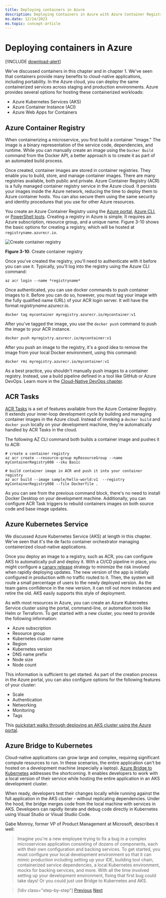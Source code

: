 ```yaml
---
title: Deploying containers in Azure
description: Deploying Containers in Azure with Azure Container Registry, Azure Kubernetes Service, and Azure Dev Spaces.
ms.date: 12/14/2023
ms.topic: concept-article
---
```


# Deploying containers in Azure

[!INCLUDE [download-alert](includes/download-alert.md)]

We've discussed containers in this chapter and in chapter 1. We've seen that containers provide many benefits to cloud-native applications, including portability. In the Azure cloud, you can deploy the same containerized services across staging and production environments. Azure provides several options for hosting these containerized workloads:

- Azure Kubernetes Services (AKS)
- Azure Container Instance (ACI)
- Azure Web Apps for Containers

## Azure Container Registry

When containerizing a microservice, you first build a container "image." The image is a binary representation of the service code, dependencies, and runtime. While you can manually create an image using the `Docker Build` command from the Docker API, a better approach is to create it as part of an automated build process.

Once created, container images are stored in container registries. They enable you to build, store, and manage container images. There are many registries available, both public and private. Azure Container Registry (ACR) is a fully managed container registry service in the Azure cloud. It persists your images inside the Azure network, reducing the time to deploy them to Azure container hosts. You can also secure them using the same security and identity procedures that you use for other Azure resources.

You create an Azure Container Registry using the [Azure portal](/azure/container-registry/container-registry-get-started-portal), [Azure CLI](/azure/container-registry/container-registry-get-started-azure-cli), or [PowerShell tools](/azure/container-registry/container-registry-get-started-powershell). Creating a registry in Azure is simple. It requires an Azure subscription, resource group, and a unique name. Figure 3-10 shows the basic options for creating a registry, which will be hosted at `registryname.azurecr.io`.

![Create container registry](./media/create-container-registry.png)

**Figure 3-10**. Create container registry

Once you've created the registry, you'll need to authenticate with it before you can use it. Typically, you'll log into the registry using the Azure CLI command:

```azurecli
az acr login --name *registryname*
```

Once authenticated, you can use docker commands to push container images to it. Before you can do so, however, you must tag your image with the fully qualified name (URL) of your ACR login server. It will have the format *registryname*.azurecr.io.

```console
docker tag mycontainer myregistry.azurecr.io/mycontainer:v1
```

After you've tagged the image, you use the `docker push` command to push the image to your ACR instance.

```console
docker push myregistry.azurecr.io/mycontainer:v1
```

After you push an image to the registry, it's a good idea to remove the image from your local Docker environment, using this command:

```console
docker rmi myregistry.azurecr.io/mycontainer:v1
```

As a best practice, you shouldn't manually push images to a container registry. Instead, use a build pipeline defined in a tool like GitHub or Azure DevOps. Learn more in the [Cloud-Native DevOps chapter](devops.md).

## ACR Tasks

[ACR Tasks](/azure/container-registry/container-registry-tasks-overview) is a set of features available from the Azure Container Registry. It extends your inner-loop development cycle by building and managing container images in the Azure cloud. Instead of invoking a `docker build` and `docker push` locally on your development machine, they're automatically handled by ACR Tasks in the cloud.

The following AZ CLI command both builds a container image and pushes it to ACR:

```azurecli
# create a container registry
az acr create --resource-group myResourceGroup --name myContainerRegistry008 --sku Basic

# build container image in ACR and push it into your container registry
az acr build --image sample/hello-world:v1  --registry myContainerRegistry008 --file Dockerfile .
```

As you can see from the previous command block, there's no need to install Docker Desktop on your development machine. Additionally, you can configure ACR Task triggers to rebuild containers images on both source code and base image updates.

## Azure Kubernetes Service

We discussed Azure Kubernetes Service (AKS) at length in this chapter. We've seen that it's the de facto container orchestrator managing containerized cloud-native applications.

Once you deploy an image to a registry, such as ACR, you can configure AKS to automatically pull and deploy it. With a CI/CD pipeline in place, you might configure a [canary release](https://martinfowler.com/bliki/CanaryRelease.html) strategy to minimize the risk involved when rapidly deploying updates. The new version of the app is initially configured in production with no traffic routed to it. Then, the system will route a small percentage of users to the newly deployed version. As the team gains confidence in the new version, it can roll out more instances and retire the old. AKS easily supports this style of deployment.

As with most resources in Azure, you can create an Azure Kubernetes Service cluster using the portal, command-line, or automation tools like Helm or Terraform. To get started with a new cluster, you need to provide the following information:

- Azure subscription
- Resource group
- Kubernetes cluster name
- Region
- Kubernetes version
- DNS name prefix
- Node size
- Node count

This information is sufficient to get started. As part of the creation process in the Azure portal, you can also configure options for the following features of your cluster:

- Scale
- Authentication
- Networking
- Monitoring
- Tags

This [quickstart walks through deploying an AKS cluster using the Azure portal](/azure/aks/kubernetes-walkthrough-portal).

## Azure Bridge to Kubernetes

Cloud-native applications can grow large and complex, requiring significant compute resources to run. In these scenarios, the entire application can't be hosted on a development machine (especially a laptop). [Azure Bridge to Kubernetes](/visualstudio/bridge/overview-bridge-to-kubernetes) addresses the shortcoming. It enables developers to work with a local version of their service while hosting the entire application in an AKS development cluster.

When ready, developers test their changes locally while running against the full application in the AKS cluster - without replicating dependencies. Under the hood, the bridge merges code from the local machine with services in AKS. Developers can rapidly iterate and debug code directly in Kubernetes using Visual Studio or Visual Studio Code.

Gabe Monroy, former VP of Product Management at Microsoft, describes it well:

> Imagine you're a new employee trying to fix a bug in a complex microservices application consisting of dozens of components, each with their own configuration and backing services. To get started, you must configure your local development environment so that it can mimic production including setting up your IDE, building tool chain, containerized service dependencies, a local Kubernetes environment, mocks for backing services, and more. With all the time involved setting up your development environment, fixing that first bug could take days! Or you could just use Bridge to Kubernetes and AKS.

>[!div class="step-by-step"]
>[Previous](combine-containers-serverless-approaches.md)
>[Next](scale-containers-serverless.md)
